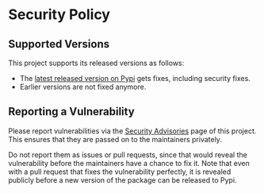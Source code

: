 # Security Policy

## Supported Versions

This project supports its released versions as follows:

- The [latest released version on Pypi](https://pypi.org/project/nocaselist/)
  gets fixes, including security fixes.
- Earlier versions are not fixed anymore.

## Reporting a Vulnerability

Please report vulnerabilities via the
[Security Advisories](https://github.com/pywbem/nocaselist/security/advisories)
page of this project. This ensures that they are passed on to the maintainers
privately.

Do not report them as issues or pull requests, since that would reveal the
vulnerability before the maintainers have a chance to fix it. Note that even
with a pull request that fixes the vulnerability perfectly, it is revealed
publicly before a new version of the package can be released to Pypi.
